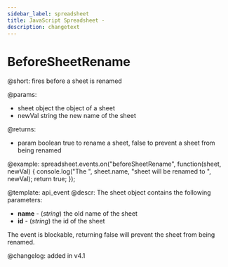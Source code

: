 ```yaml
---
sidebar_label: spreadsheet
title: JavaScript Spreadsheet - 
description: changetext
---
```


BeforeSheetRename
=============

@short: fires before a sheet is renamed
	
@params:
- sheet     object  the object of a sheet
- newVal    string  the new name of the sheet    

@returns:
- param     boolean     true to rename a sheet, false to prevent a sheet from being renamed


@example:
spreadsheet.events.on("beforeSheetRename", function(sheet, newVal) {
    console.log("The ", sheet.name, "sheet will be renamed to ", newVal);
    return true;
});


@template:	api_event
@descr:
The sheet object contains the following parameters:

- **name** - (*string*) the old name of the sheet
- **id** - (*string*) the id of the sheet

The event is blockable, returning false will prevent the sheet from being renamed.



@changelog: added in v4.1

